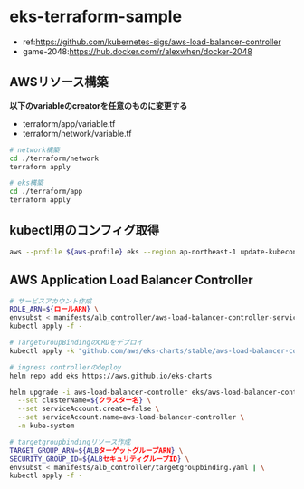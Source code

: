 # eks-terraform-sample

- ref:https://github.com/kubernetes-sigs/aws-load-balancer-controller
- game-2048:https://hub.docker.com/r/alexwhen/docker-2048

## AWSリソース構築

**以下のvariableのcreatorを任意のものに変更する**
- terraform/app/variable.tf
- terraform/network/variable.tf

```sh
# network構築
cd ./terraform/network
terraform apply

# eks構築
cd ./terraform/app
terraform apply
```

## kubectl用のコンフィグ取得

```sh
aws --profile ${aws-profile} eks --region ap-northeast-1 update-kubeconfig --name ${クラスタ名}
```

## AWS Application Load Balancer Controller

```sh
# サービスアカウント作成
ROLE_ARN=${ロールARN} \
envsubst < manifests/alb_controller/aws-load-balancer-controller-service-account.yaml | \
kubectl apply -f -

# TargetGroupBindingのCRDをデプロイ
kubectl apply -k "github.com/aws/eks-charts/stable/aws-load-balancer-controller//crds?ref=master"

# ingress controllerのdeploy
helm repo add eks https://aws.github.io/eks-charts

helm upgrade -i aws-load-balancer-controller eks/aws-load-balancer-controller \
  --set clusterName=${クラスター名} \
  --set serviceAccount.create=false \
  --set serviceAccount.name=aws-load-balancer-controller \
  -n kube-system

# targetgroupbindingリソース作成
TARGET_GROUP_ARN=${ALBターゲットグループARN} \
SECURITY_GROUP_ID=${ALBセキュリティグループID} \
envsubst < manifests/alb_controller/targetgroupbinding.yaml | \
kubectl apply -f -
```
